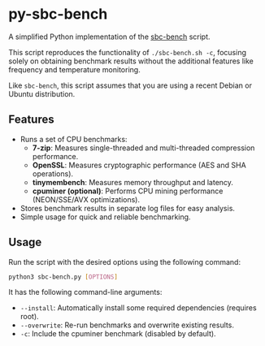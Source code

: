 # py-sbc-bench

A simplified Python implementation of the [sbc-bench](https://github.com/ThomasKaiser/sbc-bench/tree/master/results) script.

This script reproduces the functionality of `./sbc-bench.sh -c`, focusing solely on obtaining benchmark results without the additional features like frequency and temperature monitoring.

Like `sbc-bench`, this script assumes that you are using a recent Debian or Ubuntu distribution.

## Features

- Runs a set of CPU benchmarks:
  - **7-zip**: Measures single-threaded and multi-threaded compression performance.
  - **OpenSSL**: Measures cryptographic performance (AES and SHA operations).
  - **tinymembench**: Measures memory throughput and latency.
  - **cpuminer (optional)**: Performs CPU mining performance (NEON/SSE/AVX optimizations).
- Stores benchmark results in separate log files for easy analysis.
- Simple usage for quick and reliable benchmarking.

## Usage

Run the script with the desired options using the following command:

```bash
python3 sbc-bench.py [OPTIONS]
```

It has the following command-line arguments:

- `--install`: Automatically install some required dependencies (requires root).
- `--overwrite`: Re-run benchmarks and overwrite existing results.
- `-c`: Include the cpuminer benchmark (disabled by default).
